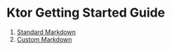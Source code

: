 # Ktor Getting Started Guide

1. [Standard Markdown](./GettingStartedWithKtorV1.md)
2. [Custom Markdown](./GettingStartedWithKtorV2.md)
